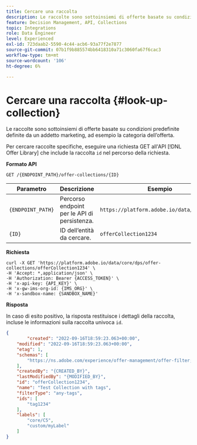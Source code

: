 ```yaml
---
title: Cercare una raccolta
description: Le raccolte sono sottoinsiemi di offerte basate su condizioni predefinite definite da un addetto marketing, ad esempio la categoria dell’offerta.
feature: Decision Management, API, Collections
topic: Integrations
role: Data Engineer
level: Experienced
exl-id: 723daab2-5590-4c44-acb6-93a77f2e7877
source-git-commit: 07b1f9b885574bb6418310a71c3060fa67f6cac3
workflow-type: tm+mt
source-wordcount: '106'
ht-degree: 6%

---
```


# Cercare una raccolta {#look-up-collection}

Le raccolte sono sottoinsiemi di offerte basate su condizioni predefinite definite da un addetto marketing, ad esempio la categoria dell’offerta.

Per cercare raccolte specifiche, eseguire una richiesta GET all&#39;API [!DNL Offer Library] che include la raccolta `id` nel percorso della richiesta.

**Formato API**

```http
GET /{ENDPOINT_PATH}/offer-collections/{ID}
```

| Parametro | Descrizione | Esempio |
| --------- | ----------- | ------- |
| `{ENDPOINT_PATH}` | Percorso endpoint per le API di persistenza. | `https://platform.adobe.io/data/core/dps/` |
| `{ID}` | ID dell’entità da cercare. | `offerCollection1234` |

**Richiesta**

```shell
curl -X GET 'https://platform.adobe.io/data/core/dps/offer-collections/offerCollection1234' \
-H 'Accept: *,application/json' \
-H 'Authorization: Bearer {ACCESS_TOKEN}' \
-H 'x-api-key: {API_KEY}' \
-H 'x-gw-ims-org-id: {IMS_ORG}' \
-H 'x-sandbox-name: {SANDBOX_NAME}'
```

**Risposta**

In caso di esito positivo, la risposta restituisce i dettagli della raccolta, incluse le informazioni sulla raccolta univoca `id`.

```json
{
        "created": "2022-09-16T18:59:23.063+00:00",
    "modified": "2022-09-16T18:59:23.063+00:00",
    "etag": 1,
    "schemas": [
        "https://ns.adobe.com/experience/offer-management/offer-filter;version=0.4"
    ],
    "createdBy": "{CREATED_BY}",
    "lastModifiedBy": "{MODIFIED_BY}",
    "id": "offerCollection1234",
    "name": "Test Collection with tags",
    "filterType": "any-tags",
    "ids": [
        "tag1234"
    ],
    "labels": [
        "core/C5",
        "custom/myLabel"
    ]
}
```

